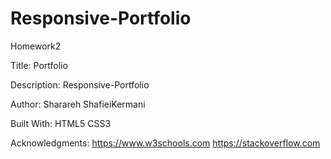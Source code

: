 # Responsive-Portfolio
Homework2

Title:
Portfolio

Description:
Responsive-Portfolio

Author: 
Sharareh ShafieiKermani

Built With:
HTML5
CSS3

Acknowledgments:
https://www.w3schools.com
https://stackoverflow.com




